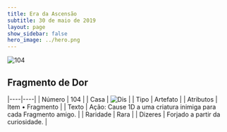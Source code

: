 ```yaml
---
title: Era da Ascensão
subtitle: 30 de maio de 2019
layout: page
show_sidebar: false
hero_image: ../hero.png
---
```


![104](https://cdn.keyforgegame.com/media/card_front/pt/435_104_F8RRR7CCG94M_pt.png)

## Fragmento de Dor

|----|----|
| Número | 104 |
| Casa | ![Dis](https://archonarcana.com/images/thumb/e/e8/Dis.png/22px-Dis.png "Dis") |
| Tipo | Artefato |
| Atributos | Item • Fragmento |
| Texto | Ação: Cause 1D a uma criatura inimiga para cada Fragmento amigo. |
| Raridade | Rara |
| Dizeres | Forjado a partir da curiosidade. |
